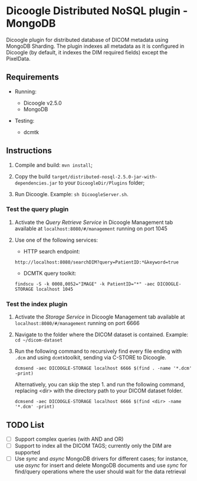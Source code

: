 # Dicoogle Distributed NoSQL plugin - MongoDB 

Dicoogle plugin for distributed database of DICOM metadata using MongoDB Sharding.
The plugin indexes all metadata as it is configured in Dicoogle (by default, it indexes the DIM
required fields) except the PixelData.

## Requirements
- Running:
    - Dicoogle v2.5.0
    - MongoDB
    
- Testing:
    - dcmtk


## Instructions
1. Compile and build: `mvn install`;

2. Copy the build `target/distributed-nosql-2.5.0-jar-with-dependencies.jar` 
to your `DicoogleDir/Plugins` folder;

3. Run Dicoogle. Example: `sh DicoogleServer.sh`.

### Test the query plugin
1. Activate the _Query Retrieve Service_ in Dicoogle Management tab available at
`localhost:8080/#/management` running on port 1045

2. Use one of the following services:
    - HTTP search endpoint:
    ```http request
    http://localhost:8080/searchDIM?query=PatientID:*&keyword=true
    ```
   
   - DCMTK query toolkit:
   ```shell script
   findscu -S -k 0008,0052="IMAGE" -k PatientID="*" -aec DICOOGLE-STORAGE localhost 1045
   ```

### Test the index plugin
1. Activate the _Storage Service_ in Dicoogle Management tab available at
`localhost:8080/#/management` running on port 6666

2. Navigate to the folder where the DICOM dataset is contained. Example:
`cd ~/dicom-dataset`
   
3. Run the following command to recursively find every file ending with `.dcm` 
and using `dcmtk`toolkit, sending via C-STORE to Dicoogle.
    ```shell script
    dcmsend -aec DICOOGLE-STORAGE localhost 6666 $(find . -name '*.dcm' -print)
    ```
   
    Alternatively, you can skip the step 1. and run the following command, replacing
\<dir\> with the directory path to your DICOM dataset folder. 
    ```shell script
    dcmsend -aec DICOOGLE-STORAGE localhost 6666 $(find <dir> -name '*.dcm' -print)
    ```
   
## TODO List
- [ ] Support complex queries (with AND and OR)
- [ ] Support to index all the DICOM TAGS; currently only the DIM are supported
- [ ] Use _sync_ and _async_ MongoDB drivers for different cases; for instance,
 use _async_ for insert and delete MongoDB documents and use _sync_ for find/query
 operations where the user should wait for the data retrieval